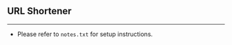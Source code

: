 ## URL Shortener

--------------------------------------
- Please refer to `notes.txt` for setup instructions.
